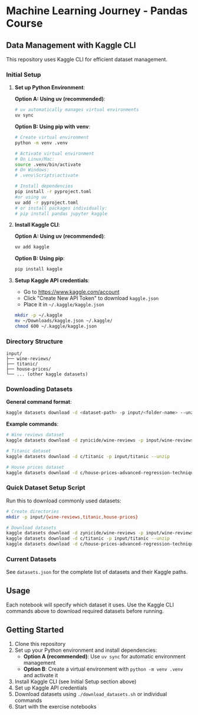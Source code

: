 # Machine Learning Journey - Pandas Course

## Data Management with Kaggle CLI

This repository uses Kaggle CLI for efficient dataset management.

### Initial Setup

1. **Set up Python Environment**:

   **Option A: Using uv (recommended)**:
   ```bash
   # uv automatically manages virtual environments
   uv sync
   ```
   
   **Option B: Using pip with venv**:
   ```bash
   # Create virtual environment
   python -m venv .venv
   
   # Activate virtual environment
   # On Linux/Mac:
   source .venv/bin/activate
   # On Windows:
   # .venv\Scripts\activate
   
   # Install dependencies
   pip install -r pyproject.toml
   #or using uv
   uv add -r pyproject.toml
   # or install packages individually:
   # pip install pandas jupyter kaggle
   ```

2. **Install Kaggle CLI**:
   
   **Option A: Using uv (recommended)**:
   ```bash
   uv add kaggle 
   ```

   **Option B: Using pip**:
   ```bash
   pip install kaggle
   ```

3. **Setup Kaggle API credentials**:
   - Go to https://www.kaggle.com/account
   - Click "Create New API Token" to download `kaggle.json`
   - Place it in `~/.kaggle/kaggle.json`
   ```bash
   mkdir -p ~/.kaggle
   mv ~/Downloads/kaggle.json ~/.kaggle/
   chmod 600 ~/.kaggle/kaggle.json
   ```

### Directory Structure
```
input/
├── wine-reviews/
├── titanic/
├── house-prices/
└── ... (other kaggle datasets)
```

### Downloading Datasets

**General command format**:
```bash
kaggle datasets download -d <dataset-path> -p input/<folder-name> --unzip
```

**Example commands**:
```bash
# Wine reviews dataset
kaggle datasets download -d zynicide/wine-reviews -p input/wine-reviews --unzip

# Titanic dataset
kaggle datasets download -d c/titanic -p input/titanic --unzip

# House prices dataset
kaggle datasets download -d c/house-prices-advanced-regression-techniques -p input/house-prices --unzip
```

### Quick Dataset Setup Script

Run this to download commonly used datasets:
```bash
# Create directories
mkdir -p input/{wine-reviews,titanic,house-prices}

# Download datasets
kaggle datasets download -d zynicide/wine-reviews -p input/wine-reviews --unzip
kaggle datasets download -d c/titanic -p input/titanic --unzip
kaggle datasets download -d c/house-prices-advanced-regression-techniques -p input/house-prices --unzip
```

### Current Datasets

See `datasets.json` for the complete list of datasets and their Kaggle paths.

## Usage

Each notebook will specify which dataset it uses. Use the Kaggle CLI commands above to download required datasets before running.

## Getting Started

1. Clone this repository
2. Set up your Python environment and install dependencies:
   - **Option A (recommended)**: Use `uv sync` for automatic environment management
   - **Option B**: Create a virtual environment with `python -m venv .venv` and activate it
3. Install Kaggle CLI (see Initial Setup section above)
4. Set up Kaggle API credentials
5. Download datasets using `./download_datasets.sh` or individual commands
6. Start with the exercise notebooks